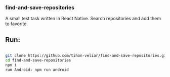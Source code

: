 ### find-and-save-repositories
A small test task written in React Native.
Search repositories and add them to favorite.


## Run:

```bash

git clone https://github.com/tihon-veliar/find-and-save-repositories.git
cd find-and-save-repositories
npm i
run Android: npm run android

```

